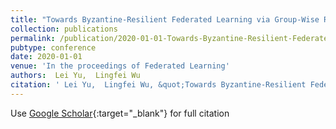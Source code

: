 ```yaml
---
title: "Towards Byzantine-Resilient Federated Learning via Group-Wise Robust Aggregation"
collection: publications
permalink: /publication/2020-01-01-Towards-Byzantine-Resilient-Federated-Learning-via-Group-Wise-Robust-Aggregation
pubtype: conference
date: 2020-01-01
venue: 'In the proceedings of Federated Learning'
authors:  Lei Yu,  Lingfei Wu
citation: ' Lei Yu,  Lingfei Wu, &quot;Towards Byzantine-Resilient Federated Learning via Group-Wise Robust Aggregation.&quot; In the proceedings of Federated Learning, 2020.'
---
```

Use [Google Scholar](https://scholar.google.com/scholar?q=Towards+Byzantine+Resilient+Federated+Learning+via+Group+Wise+Robust+Aggregation){:target="_blank"} for full citation
